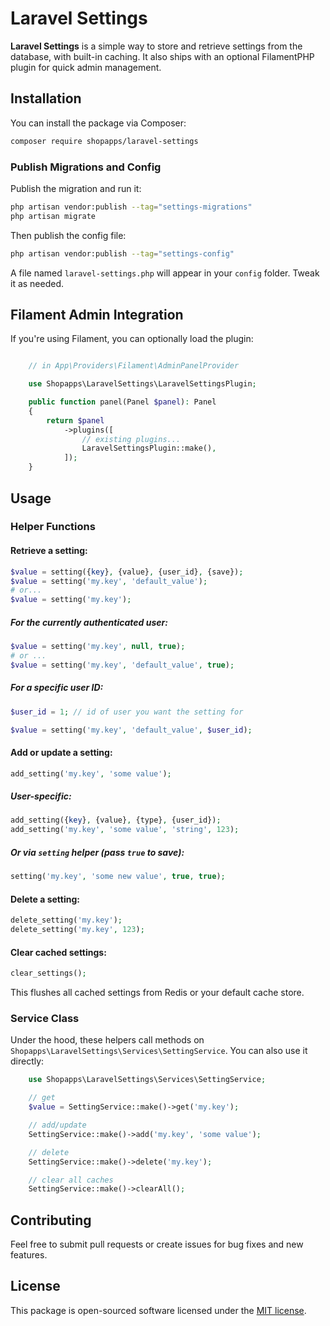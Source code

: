 # Laravel Settings

**Laravel Settings** is a simple way to store and retrieve settings from the database, with built-in caching. It also ships with an optional FilamentPHP plugin for quick admin management.

## Installation

You can install the package via Composer:

```bash
composer require shopapps/laravel-settings
```

### Publish Migrations and Config

Publish the migration and run it:

```bash
php artisan vendor:publish --tag="settings-migrations"
php artisan migrate
```

Then publish the config file:

```bash
php artisan vendor:publish --tag="settings-config"
```
A file named `laravel-settings.php` will appear in your `config` folder. Tweak it as needed.

## Filament Admin Integration

If you're using Filament, you can optionally load the plugin:
```php

    // in App\Providers\Filament\AdminPanelProvider

    use Shopapps\LaravelSettings\LaravelSettingsPlugin;

    public function panel(Panel $panel): Panel
    {
        return $panel
            ->plugins([
                // existing plugins...
                LaravelSettingsPlugin::make(),
            ]);
    }
```
## Usage

### Helper Functions

#### Retrieve a setting:
```php
$value = setting({key}, {value}, {user_id}, {save});
$value = setting('my.key', 'default_value');
# or...
$value = setting('my.key');

```
##### For the currently authenticated user:
```php
$value = setting('my.key', null, true);
# or ...
$value = setting('my.key', 'default_value', true);
```

##### For a specific user ID:
```php
$user_id = 1; // id of user you want the setting for

$value = setting('my.key', 'default_value', $user_id);
```

#### Add or update a setting:
```php
add_setting('my.key', 'some value');
```

##### User-specific:
```php
add_setting({key}, {value}, {type}, {user_id});
add_setting('my.key', 'some value', 'string', 123);
```
##### Or via `setting` helper (pass `true` to save):
```php
setting('my.key', 'some new value', true, true);
```
#### Delete a setting:

```php
delete_setting('my.key');
delete_setting('my.key', 123);
```
#### Clear cached settings:
```php
clear_settings();
```

This flushes all cached settings from Redis or your default cache store.

### Service Class

Under the hood, these helpers call methods on `Shopapps\LaravelSettings\Services\SettingService`. You can also use it directly:
```php
    use Shopapps\LaravelSettings\Services\SettingService;

    // get
    $value = SettingService::make()->get('my.key');

    // add/update
    SettingService::make()->add('my.key', 'some value');

    // delete
    SettingService::make()->delete('my.key');

    // clear all caches
    SettingService::make()->clearAll();
```

## Contributing

Feel free to submit pull requests or create issues for bug fixes and new features.

## License

This package is open-sourced software licensed under the [MIT license](LICENSE.md).
